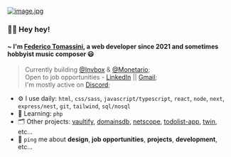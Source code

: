 [![image.jpg](https://i.postimg.cc/nrsxYsm3/image.jpg)](https://postimg.cc/YLwTtCbF)

### 🙋‍♂️ Hey hey! 

#### ~ I'm [Federico Tomassini](https://fedetomassini.vercel.app), a web developer since 2021 and sometimes hobbyist music composer 😃

> Currently building [@Invbox](https://invbox.vercel.app) & [@Monetario](https://monetario.vercel.app);<br>
> Open to job opportunities - [LinkedIn](https://www.linkedin.com/in/fedetomassini) || [Gmail](mailto:fedetomassini.dev@gmail.com);<br>
> I'm mostly active on [Discord](https://discordapp.com/users/848281064241365062);<br>

- ⚙️ I use daily: `html`, `css/sass`, `javascript/typescript`, `react`, `node`, `next`, `express/nest`, `git`, `tailwind`, `sql/nosql`
- 📒 Learning: `php`
- 🗂️ Other projects: [vaultify](https://app-vaultify.vercel.app), [domainsdb](https://domainsdb.vercel.app), [netscope](https://netscope.vercel.app/), [todolist-app](https://ft-todolist.vercel.app), [twin](https://twintext.vercel.app), etc…
- 💬 `ping` me about **design**, **job opportunities**, **projects**, **development**, etc…
